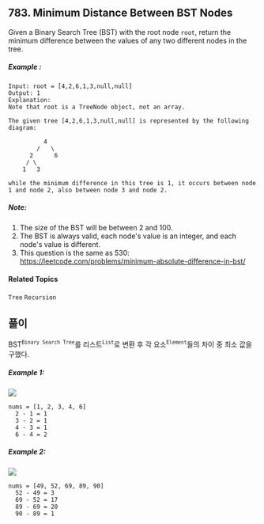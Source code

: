 ## 783. Minimum Distance Between BST Nodes

Given a Binary Search Tree (BST) with the root node `root`, return the minimum difference between the values of any two different nodes in the tree.

##### Example : 

```
Input: root = [4,2,6,1,3,null,null]
Output: 1
Explanation:
Note that root is a TreeNode object, not an array.

The given tree [4,2,6,1,3,null,null] is represented by the following diagram:

          4
        /   \
      2      6
     / \    
    1   3  

while the minimum difference in this tree is 1, it occurs between node 1 and node 2, also between node 3 and node 2.
```

##### Note:

1. The size of the BST will be between 2 and 100.
2. The BST is always valid, each node's value is an integer, and each node's value is different.
3. This question is the same as 530: https://leetcode.com/problems/minimum-absolute-difference-in-bst/

#### Related Topics

`Tree` `Recursion`

## 풀이

BST<sup>`Binary Search Tree`</sup>를 리스트<sup>`List`</sup>로 변환 후 각 요소<sup>`Element`</sup>들의 차이 중 최소 값을 구했다.

##### Example 1:

![](https://i.imgur.com/btRVxcr.png)

```
nums = [1, 2, 3, 4, 6]
  2 - 1 = 1
  3 - 2 = 1
  4 - 3 = 1
  6 - 4 = 2
```

##### Example 2:

![](https://i.imgur.com/m2jafqJ.png)

```
nums = [49, 52, 69, 89, 90]
  52 - 49 = 3
  69 - 52 = 17
  89 - 69 = 20
  90 - 89 = 1
```